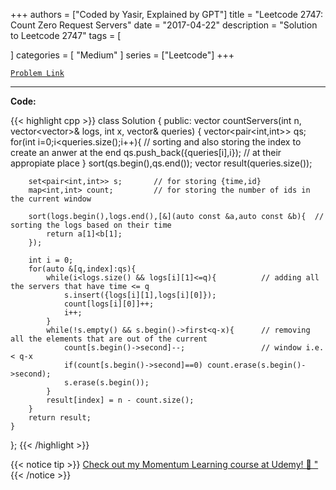 
+++
authors = ["Coded by Yasir, Explained by GPT"]
title = "Leetcode 2747: Count Zero Request Servers"
date = "2017-04-22"
description = "Solution to Leetcode 2747"
tags = [
    
]
categories = [
    "Medium"
]
series = ["Leetcode"]
+++



[`Problem Link`](https://leetcode.com/problems/count-zero-request-servers/description/)

---

**Code:**

{{< highlight cpp >}}
class Solution {
public:
    vector<int> countServers(int n, vector<vector<int>>& logs, int x, vector<int>& queries) {
        vector<pair<int,int>> qs;
        for(int i=0;i<queries.size();i++){      // sorting and also storing the index to create an anwer at the end
            qs.push_back({queries[i],i});   // at their appropiate place
        }
        sort(qs.begin(),qs.end());
        vector<int> result(queries.size());

        set<pair<int,int>> s;       // for storing {time,id}
        map<int,int> count;         // for storing the number of ids in the current window
        
        sort(logs.begin(),logs.end(),[&](auto const &a,auto const &b){  // sorting the logs based on their time
            return a[1]<b[1];
        });         

        int i = 0;
        for(auto &[q,index]:qs){
            while(i<logs.size() && logs[i][1]<=q){          // adding all the servers that have time <= q
                s.insert({logs[i][1],logs[i][0]});          
                count[logs[i][0]]++;
                i++;
            }
            while(!s.empty() && s.begin()->first<q-x){      // removing all the elements that are out of the current 
                count[s.begin()->second]--;                 // window i.e. < q-x
                if(count[s.begin()->second]==0) count.erase(s.begin()->second);
                s.erase(s.begin());
            }
            result[index] = n - count.size();
        }
        return result;
    }
};
{{< /highlight >}}


{{< notice tip >}}
[Check out my Momentum Learning course at Udemy! 🚀 "](https://www.udemy.com/course/blind-75-the-data-structures-and-algorithms-essentials/)
{{< /notice >}}

